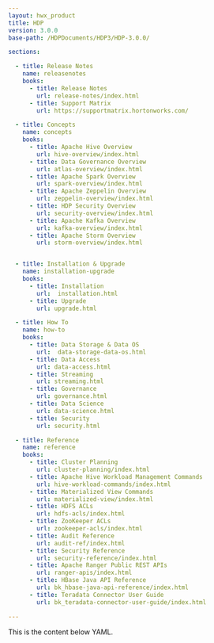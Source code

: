 ```yaml
---
layout: hwx_product
title: HDP
version: 3.0.0
base-path: /HDPDocuments/HDP3/HDP-3.0.0/

sections:

  - title: Release Notes
    name: releasenotes
    books:
      - title: Release Notes
        url: release-notes/index.html
      - title: Support Matrix
        url: https://supportmatrix.hortonworks.com/

  - title: Concepts
    name: concepts
    books:
      - title: Apache Hive Overview
        url: hive-overview/index.html
      - title: Data Governance Overview
        url: atlas-overview/index.html
      - title: Apache Spark Overview
        url: spark-overview/index.html
      - title: Apache Zeppelin Overview
        url: zeppelin-overview/index.html
      - title: HDP Security Overview
        url: security-overview/index.html
      - title: Apache Kafka Overview
        url: kafka-overview/index.html
      - title: Apache Storm Overview
        url: storm-overview/index.html


  - title: Installation & Upgrade
    name: installation-upgrade
    books:
      - title: Installation
        url:  installation.html
      - title: Upgrade
        url: upgrade.html

  - title: How To
    name: how-to
    books:
      - title: Data Storage & Data OS
        url:  data-storage-data-os.html
      - title: Data Access
        url: data-access.html
      - title: Streaming
        url: streaming.html
      - title: Governance
        url: governance.html
      - title: Data Science
        url: data-science.html
      - title: Security
        url: security.html

  - title: Reference
    name: reference
    books:
      - title: Cluster Planning
        url: cluster-planning/index.html
      - title: Apache Hive Workload Management Commands
        url: hive-workload-commands/index.html
      - title: Materialized View Commands
        url: materialized-view/index.html
      - title: HDFS ACLs
        url: hdfs-acls/index.html
      - title: ZooKeeper ACLs
        url: zookeeper-acls/index.html
      - title: Audit Reference
        url: audit-ref/index.html
      - title: Security Reference
        url: security-reference/index.html
      - title: Apache Ranger Public REST APIs
        url: ranger-apis/index.html
      - title: HBase Java API Reference
        url: bk_hbase-java-api-reference/index.html
      - title: Teradata Connector User Guide
        url: bk_teradata-connector-user-guide/index.html

---
```


This is the content below YAML.
